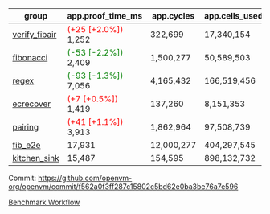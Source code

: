 | group | app.proof_time_ms | app.cycles | app.cells_used | leaf.proof_time_ms | leaf.cycles | leaf.cells_used |
| -- | -- | -- | -- | -- | -- | -- |
| [verify_fibair](https://github.com/openvm-org/openvm/blob/benchmark-results/benchmarks-pr/1800/verify_fibair-f562a0f3ff287c15802c5bd62e0ba3be76a7e596.md) |<span style='color: red'>(+25 [+2.0%])</span> 1,252 |  322,699 |  17,340,154 |- | - | - |
| [fibonacci](https://github.com/openvm-org/openvm/blob/benchmark-results/benchmarks-pr/1800/fibonacci-f562a0f3ff287c15802c5bd62e0ba3be76a7e596.md) |<span style='color: green'>(-53 [-2.2%])</span> 2,409 |  1,500,277 |  50,589,503 | 3,497 |  1,247,947 |  69,833,006 |
| [regex](https://github.com/openvm-org/openvm/blob/benchmark-results/benchmarks-pr/1800/regex-f562a0f3ff287c15802c5bd62e0ba3be76a7e596.md) |<span style='color: green'>(-93 [-1.3%])</span> 7,056 |  4,165,432 |  166,519,456 | 10,721 |  3,348,951 |  228,917,271 |
| [ecrecover](https://github.com/openvm-org/openvm/blob/benchmark-results/benchmarks-pr/1800/ecrecover-f562a0f3ff287c15802c5bd62e0ba3be76a7e596.md) |<span style='color: red'>(+7 [+0.5%])</span> 1,419 |  137,260 |  8,151,353 | 11,237 |  2,934,895 |  241,888,502 |
| [pairing](https://github.com/openvm-org/openvm/blob/benchmark-results/benchmarks-pr/1800/pairing-f562a0f3ff287c15802c5bd62e0ba3be76a7e596.md) |<span style='color: red'>(+41 [+1.1%])</span> 3,913 |  1,862,964 |  97,508,739 | 5,204 |  2,010,428 |  134,810,177 |
| [fib_e2e](https://github.com/openvm-org/openvm/blob/benchmark-results/benchmarks-pr/1800/fib_e2e-f562a0f3ff287c15802c5bd62e0ba3be76a7e596.md) | 17,931 |  12,000,277 |  404,297,545 | 20,573 |  7,596,380 |  428,971,944 |
| [kitchen_sink](https://github.com/openvm-org/openvm/blob/benchmark-results/benchmarks-pr/1800/kitchen_sink-f562a0f3ff287c15802c5bd62e0ba3be76a7e596.md) | 15,487 |  154,595 |  898,132,732 | 26,262 |  7,991,153 |  732,640,597 |


Commit: https://github.com/openvm-org/openvm/commit/f562a0f3ff287c15802c5bd62e0ba3be76a7e596

[Benchmark Workflow](https://github.com/openvm-org/openvm/actions/runs/15914941059)
